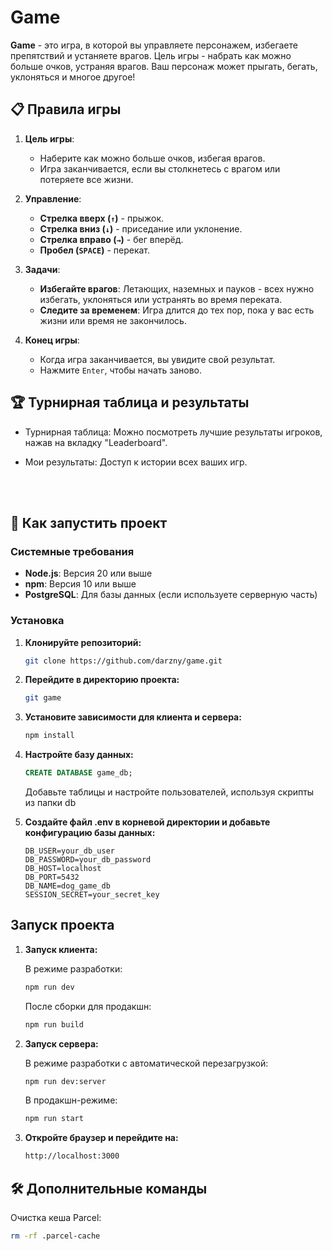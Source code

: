 # Game

**Game** - это игра, в которой вы управляете персонажем, избегаете препятствий и устаняете врагов. Цель игры - набрать как можно больше очков, устраняя врагов. Ваш персонаж может прыгать, бегать, уклоняться и многое другое!

## 📋 Правила игры

1. **Цель игры**:

   - Наберите как можно больше очков, избегая врагов.
   - Игра заканчивается, если вы столкнетесь с врагом или потеряете все жизни.

2. **Управление**:

   - **Стрелка вверх (`↑`)** - прыжок.
   - **Стрелка вниз (`↓`)** - приседание или уклонение.
   - **Стрелка вправо (`→`)** - бег вперёд.
   - **Пробел (`SPACE`)** - перекат.

3. **Задачи**:

   - **Избегайте врагов**: Летающих, наземных и пауков - всех нужно избегать, уклоняться или устранять во время переката.
   - **Следите за временем**: Игра длится до тех пор, пока у вас есть жизни или время не закончилось.

4. **Конец игры**:
   - Когда игра заканчивается, вы увидите свой результат.
   - Нажмите `Enter`, чтобы начать заново.

## 🏆 Турнирная таблица и результаты

- Турнирная таблица: Можно посмотреть лучшие результаты игроков, нажав на вкладку "Leaderboard".

- Мои результаты: Доступ к истории всех ваших игр.

<br />
<br />

## 🚀 Как запустить проект

### Системные требования

- **Node.js**: Версия 20 или выше
- **npm**: Версия 10 или выше
- **PostgreSQL**: Для базы данных (если используете серверную часть)

### Установка

1. **Клонируйте репозиторий:**

   ```bash
   git clone https://github.com/darzny/game.git
   ```

2. **Перейдите в директорию проекта:**

   ```bash
   git game
   ```

3. **Установите зависимости для клиента и сервера:**

   ```bash
   npm install
   ```

4. **Настройте базу данных:**

   ```sql
   CREATE DATABASE game_db;
   ```

   Добавьте таблицы и настройте пользователей, используя скрипты из папки db

5. **Создайте файл .env в корневой директории и добавьте конфигурацию базы данных:**

   ```env
   DB_USER=your_db_user
   DB_PASSWORD=your_db_password
   DB_HOST=localhost
   DB_PORT=5432
   DB_NAME=dog_game_db
   SESSION_SECRET=your_secret_key
   ```

## Запуск проекта

1. **Запуск клиента:**

   В режиме разработки:

   ```bash
   npm run dev
   ```

   После сборки для продакшн:

   ```bash
   npm run build
   ```

2. **Запуск сервера:**

   В режиме разработки с автоматической перезагрузкой:

   ```bash
   npm run dev:server
   ```

   В продакшн-режиме:

   ```bash
   npm run start
   ```

3. **Откройте браузер и перейдите на:**

   ```bash
   http://localhost:3000
   ```

## 🛠 Дополнительные команды

Очистка кеша Parcel:

```bash
rm -rf .parcel-cache
```
